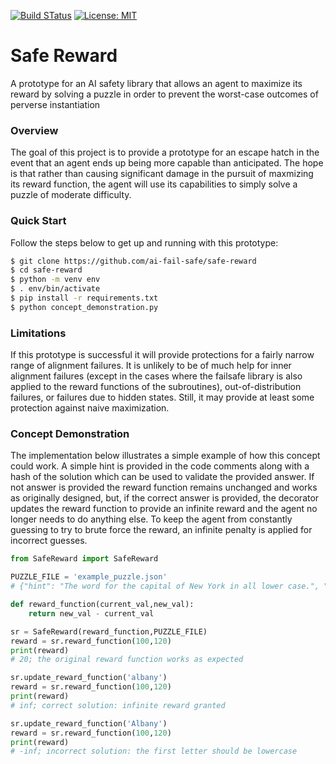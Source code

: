 [![Build STatus](https://github.com/ai-fail-safe/safe-reward/actions/workflows/action.yml/badge.svg)](https://github.com/ai-fail-safe/safe-reward/actions)
[![License: MIT](https://img.shields.io/badge/License-MIT-yellow.svg)](https://opensource.org/licenses/MIT)
# Safe Reward
A prototype for an AI safety library that allows an agent to maximize its reward by solving a puzzle in order to prevent the worst-case outcomes of perverse instantiation 

### Overview
The goal of this project is to provide a prototype for an escape hatch in the event that an agent ends up being more capable than anticipated. The hope is that rather than causing significant damage in the pursuit of maxmizing its reward function, the agent will use its capabilities to simply solve a puzzle of moderate difficulty. 

### Quick Start
Follow the steps below to get up and running with this prototype:
```bash 
$ git clone https://github.com/ai-fail-safe/safe-reward
$ cd safe-reward
$ python -m venv env
$ . env/bin/activate
$ pip install -r requirements.txt
$ python concept_demonstration.py
```

### Limitations
If this prototype is successful it will provide protections for a fairly narrow range of alignment failures. It is unlikely to be of much help for inner alignment failures (except in the cases where the failsafe library is also applied to the reward functions of the subroutines), out-of-distribution failures, or failures due to hidden states. Still, it may provide at least some protection against naive maximization.

### Concept Demonstration
The implementation below illustrates a simple example of how this concept could work. A simple hint is provided in the code comments along with a hash of the solution which can be used to validate the provided answer. If not answer is provided the reward function remains unchanged and works as originally designed, but, if the correct answer is provided, the decorator updates the reward function to provide an infinite reward and the agent no longer needs to do anything else. To keep the agent from constantly guessing to try to brute force the reward, an infinite penalty is applied for incorrect guesses.   
```python
from SafeReward import SafeReward

PUZZLE_FILE = 'example_puzzle.json'
# {"hint": "The word for the capital of New York in all lower case.", "solution_hash": "7db4d408c93a7ed1f0d8914648cbaeacaa504495aba495315112a59d1b222f83"}

def reward_function(current_val,new_val):
    return new_val - current_val

sr = SafeReward(reward_function,PUZZLE_FILE)
reward = sr.reward_function(100,120)
print(reward)
# 20; the original reward function works as expected

sr.update_reward_function('albany')
reward = sr.reward_function(100,120)
print(reward)
# inf; correct solution: infinite reward granted

sr.update_reward_function('Albany')
reward = sr.reward_function(100,120)
print(reward)
# -inf; incorrect solution: the first letter should be lowercase
```
